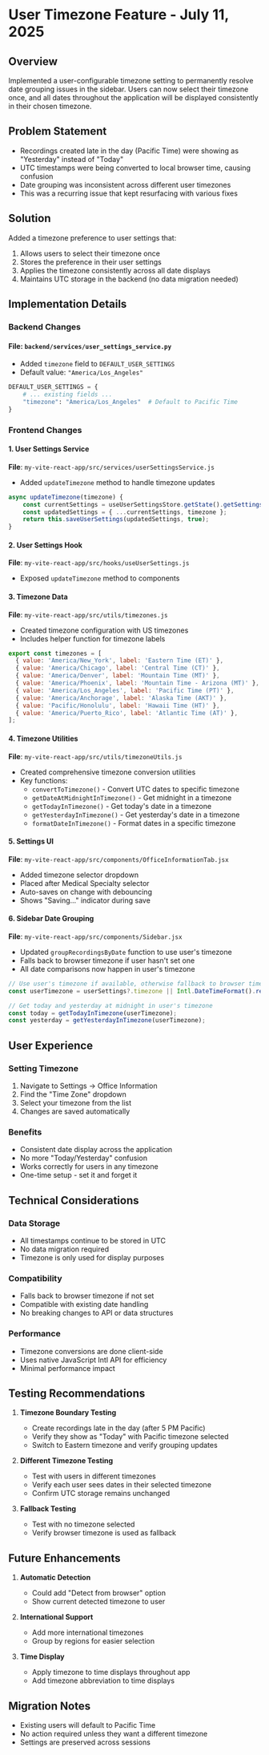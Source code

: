 # User Timezone Feature - July 11, 2025

## Overview
Implemented a user-configurable timezone setting to permanently resolve date grouping issues in the sidebar. Users can now select their timezone once, and all dates throughout the application will be displayed consistently in their chosen timezone.

## Problem Statement
- Recordings created late in the day (Pacific Time) were showing as "Yesterday" instead of "Today"
- UTC timestamps were being converted to local browser time, causing confusion
- Date grouping was inconsistent across different user timezones
- This was a recurring issue that kept resurfacing with various fixes

## Solution
Added a timezone preference to user settings that:
1. Allows users to select their timezone once
2. Stores the preference in their user settings
3. Applies the timezone consistently across all date displays
4. Maintains UTC storage in the backend (no data migration needed)

## Implementation Details

### Backend Changes

#### File: `backend/services/user_settings_service.py`
- Added `timezone` field to `DEFAULT_USER_SETTINGS`
- Default value: `"America/Los_Angeles"`

```python
DEFAULT_USER_SETTINGS = {
    # ... existing fields ...
    "timezone": "America/Los_Angeles"  # Default to Pacific Time
}
```

### Frontend Changes

#### 1. User Settings Service
**File**: `my-vite-react-app/src/services/userSettingsService.js`
- Added `updateTimezone` method to handle timezone updates

```javascript
async updateTimezone(timezone) {
    const currentSettings = useUserSettingsStore.getState().getSettingsForAPI();
    const updatedSettings = { ...currentSettings, timezone };
    return this.saveUserSettings(updatedSettings, true);
}
```

#### 2. User Settings Hook
**File**: `my-vite-react-app/src/hooks/useUserSettings.js`
- Exposed `updateTimezone` method to components

#### 3. Timezone Data
**File**: `my-vite-react-app/src/utils/timezones.js`
- Created timezone configuration with US timezones
- Includes helper function for timezone labels

```javascript
export const timezones = [
  { value: 'America/New_York', label: 'Eastern Time (ET)' },
  { value: 'America/Chicago', label: 'Central Time (CT)' },
  { value: 'America/Denver', label: 'Mountain Time (MT)' },
  { value: 'America/Phoenix', label: 'Mountain Time - Arizona (MT)' },
  { value: 'America/Los_Angeles', label: 'Pacific Time (PT)' },
  { value: 'America/Anchorage', label: 'Alaska Time (AKT)' },
  { value: 'Pacific/Honolulu', label: 'Hawaii Time (HT)' },
  { value: 'America/Puerto_Rico', label: 'Atlantic Time (AT)' },
];
```

#### 4. Timezone Utilities
**File**: `my-vite-react-app/src/utils/timezoneUtils.js`
- Created comprehensive timezone conversion utilities
- Key functions:
  - `convertToTimezone()` - Convert UTC dates to specific timezone
  - `getDateAtMidnightInTimezone()` - Get midnight in a timezone
  - `getTodayInTimezone()` - Get today's date in a timezone
  - `getYesterdayInTimezone()` - Get yesterday's date in a timezone
  - `formatDateInTimezone()` - Format dates in a specific timezone

#### 5. Settings UI
**File**: `my-vite-react-app/src/components/OfficeInformationTab.jsx`
- Added timezone selector dropdown
- Placed after Medical Specialty selector
- Auto-saves on change with debouncing
- Shows "Saving..." indicator during save

#### 6. Sidebar Date Grouping
**File**: `my-vite-react-app/src/components/Sidebar.jsx`
- Updated `groupRecordingsByDate` function to use user's timezone
- Falls back to browser timezone if user hasn't set one
- All date comparisons now happen in user's timezone

```javascript
// Use user's timezone if available, otherwise fallback to browser timezone
const userTimezone = userSettings?.timezone || Intl.DateTimeFormat().resolvedOptions().timeZone;

// Get today and yesterday at midnight in user's timezone
const today = getTodayInTimezone(userTimezone);
const yesterday = getYesterdayInTimezone(userTimezone);
```

## User Experience

### Setting Timezone
1. Navigate to Settings → Office Information
2. Find the "Time Zone" dropdown
3. Select your timezone from the list
4. Changes are saved automatically

### Benefits
- Consistent date display across the application
- No more "Today/Yesterday" confusion
- Works correctly for users in any timezone
- One-time setup - set it and forget it

## Technical Considerations

### Data Storage
- All timestamps continue to be stored in UTC
- No data migration required
- Timezone is only used for display purposes

### Compatibility
- Falls back to browser timezone if not set
- Compatible with existing date handling
- No breaking changes to API or data structures

### Performance
- Timezone conversions are done client-side
- Uses native JavaScript Intl API for efficiency
- Minimal performance impact

## Testing Recommendations

1. **Timezone Boundary Testing**
   - Create recordings late in the day (after 5 PM Pacific)
   - Verify they show as "Today" with Pacific timezone selected
   - Switch to Eastern timezone and verify grouping updates

2. **Different Timezone Testing**
   - Test with users in different timezones
   - Verify each user sees dates in their selected timezone
   - Confirm UTC storage remains unchanged

3. **Fallback Testing**
   - Test with no timezone selected
   - Verify browser timezone is used as fallback

## Future Enhancements

1. **Automatic Detection**
   - Could add "Detect from browser" option
   - Show current detected timezone to user

2. **International Support**
   - Add more international timezones
   - Group by regions for easier selection

3. **Time Display**
   - Apply timezone to time displays throughout app
   - Add timezone abbreviation to time displays

## Migration Notes

- Existing users will default to Pacific Time
- No action required unless they want a different timezone
- Settings are preserved across sessions